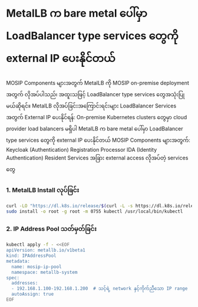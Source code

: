 
# MetalLB က bare metal ပေါ်မှာ LoadBalancer type services တွေကို external IP ပေးနိုင်တယ်
MOSIP Components များအတွက်
MetalLB ကို MOSIP on-premise deployment အတွက် လိုအပ်ပါသည်၊ အထူးသဖြင့် LoadBalancer type services တွေအသုံးပြုမယ်ဆိုရင်။
MetalLB လိုအပ်ခြင်းအကြောင်းရင်းများ
LoadBalancer Services အတွက် External IP ပေးနိုင်ရန်:
On-premise Kubernetes clusters တွေမှာ cloud provider load balancers မရှိပါ
MetalLB က bare metal ပေါ်မှာ LoadBalancer type services တွေကို external IP ပေးနိုင်တယ်
MOSIP Components များအတွက်:
Keycloak (Authentication)
Registration Processor
IDA (Identity Authentication)
Resident Services
အခြား external access လိုအပ်တဲ့ services တွေ

### 1. MetalLB Install လုပ်ခြင်း
```sh
curl -LO "https://dl.k8s.io/release/$(curl -L -s https://dl.k8s.io/release/stable.txt)/bin/linux/amd64/kubectl"
sudo install -o root -g root -m 0755 kubectl /usr/local/bin/kubectl
```

### 2. IP Address Pool သတ်မှတ်ခြင်း
```sh
kubectl apply -f - <<EOF
apiVersion: metallb.io/v1beta1
kind: IPAddressPool
metadata:
  name: mosip-ip-pool
  namespace: metallb-system
spec:
  addresses:
  - 192.168.1.100-192.168.1.200  # သင့်ရဲ့ network နှင့်ကိုက်ညီသော IP range
  autoAssign: true
EOF
```
